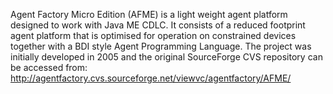 Agent Factory Micro Edition (AFME) is a light weight agent platform designed to work with Java ME CDLC. It consists of a reduced footprint agent platform that is optimised for operation on constrained devices together with a BDI style Agent Programming Language. The project was initially developed in 2005 and the original SourceForge CVS repository can be accessed from: http://agentfactory.cvs.sourceforge.net/viewvc/agentfactory/AFME/
